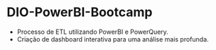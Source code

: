 # DIO-PowerBI-Bootcamp

- Processo de ETL utilizando PowerBI e PowerQuery.
- Criação de dashboard interativa para uma análise mais profunda.

